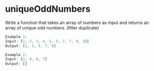 # uniqueOddNumbers

Write a function that takes an array of numbers as input and returns an array of unique odd numbers. (filter duplicate)

```js
Example 1:
Input: [1, 2, 3, 4, 5, 5, 7, 7, 9, 10]
Output: [1, 3, 5, 7, 9]

Example 2:
Input: [2, 4, 6, 7]
Output: []
```